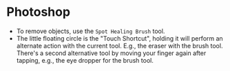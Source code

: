 # Photoshop

- To remove objects, use the `Spot Healing Brush` tool.
- The little floating circle is the "Touch Shortcut", holding it will perform an alternate action with the current tool. E.g., the eraser with the brush tool. There's a second alternative tool by moving your finger again after tapping, e.g., the eye dropper for the brush tool.
